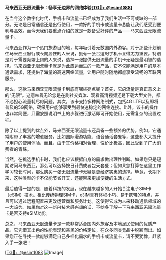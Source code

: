 **马来西亚无限流量卡：畅享无边界的网络体验[[TG💪+ @esim1088](https://t.me/s/esim1088)]**

在当今这个数字化时代，手机卡和流量卡已经成为了我们生活中不可或缺的一部分。无论是日常通信还是出行使用，一款好的手机卡或流量卡总能让我们感受到便利与高效。而今天我们要重点介绍的就是一款备受好评的产品——马来西亚无限流量卡。

马来西亚作为一个热门旅游目的地，每年吸引着无数国内外游客。对于那些计划前往马来西亚旅行或长期居住的人来说，拥有一张合适的手机卡显得尤为重要。特别是对于需要频繁上网的人来说，选择一张提供无限流量的手机卡无疑是最明智的选择。马来西亚无限流量卡就是为此应运而生的一款产品，它不仅能满足用户的基本通话需求，还提供了海量的高速网络流量，让用户随时随地都能享受流畅的互联网服务。

那么，这款马来西亚无限流量卡到底有哪些亮点呢？首先，它的流量是真正意义上的“无限”。这意味着无论您是在刷社交媒体、观看高清视频还是下载大型文件，都不必担心流量耗尽的问题。其次，该卡支持多种网络制式，包括4G LTE以及即将普及的5G网络，确保用户能够享受到最快速稳定的网络连接。此外，该卡的操作也非常简便，只需按照说明书上的步骤进行激活即可开始使用，无需复杂的设置过程。

除了以上提到的优点外，马来西亚无限流量卡还具备一些额外的优势。例如，它通常附带了丰富的增值服务，比如国际漫游功能、语音通话套餐等，这些都大大提升了用户的使用体验。而且，由于其价格相对合理，性价比极高，因此受到了广大消费者的青睐。

当然，在挑选手机卡时，我们也应该根据自身的需求做出理性判断。如果您只是短期访问马来西亚，那么可以选择按日计费或者包天套餐；但如果您打算在这里工作学习较长时间，那么购买一张无限流量卡无疑是更经济实惠的选择。毕竟，长期下来，这种类型的卡不仅能节省开支，还能带来更加便捷的生活方式。

最后值得一提的是，随着科技的发展，现在越来越多的人开始关注电子SIM卡（eSIM）技术。相比传统物理SIM卡，eSIM具有体积小巧、易于携带的特点，并且可以通过远程配置来更改运营商和服务计划。这使得它成为未来移动通信领域的一大趋势。如果您对这一新兴技术感兴趣的话，不妨多了解一下马来西亚无限流量卡是否支持eSIM功能。

总之，马来西亚无限流量卡是一款非常适合国内外旅客及本地居民使用的优质产品。它凭借其出色的性能表现和亲民的价格定位，在众多同类竞品中脱颖而出。如果您正在寻找一款能够满足自己多样化需求的手机卡或流量卡，请不要犹豫，赶紧入手一张吧！

[[TG💪+ @esim1088](https://t.me/s/esim1088) ![Image](https://i.postimg.cc/4NQfJmqS/Snipaste-2025-05-13-00-14-12.png)]